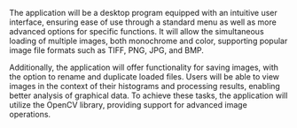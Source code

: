 The application will be a desktop program equipped with an intuitive user interface, ensuring ease of use through a standard menu as well as more advanced options for specific functions. It will allow the simultaneous loading of multiple images, both monochrome and color, supporting popular image file formats such as TIFF, PNG, JPG, and BMP.

Additionally, the application will offer functionality for saving images, with the option to rename and duplicate loaded files. Users will be able to view images in the context of their histograms and processing results, enabling better analysis of graphical data. To achieve these tasks, the application will utilize the OpenCV library, providing support for advanced image operations.
